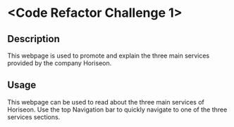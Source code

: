 # <Code Refactor Challenge 1>

## Description

This webpage is used to promote and explain the three main services provided by the company Horiseon. 

## Usage

This webpage can be used to read about the three main services of Horiseon. Use the top Navigation bar to quickly navigate to one of the three services sections.  

